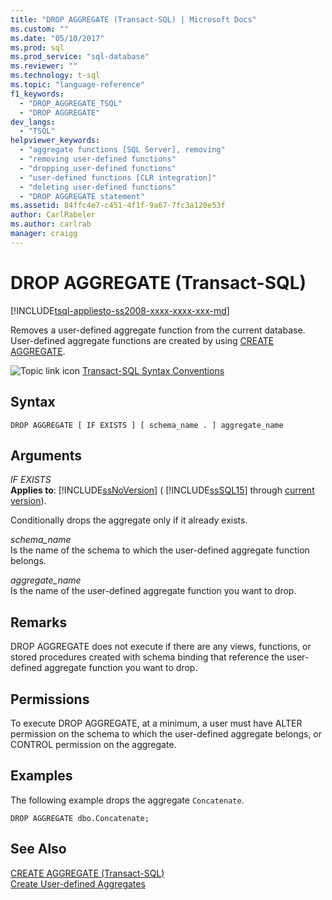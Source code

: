 ```yaml
---
title: "DROP AGGREGATE (Transact-SQL) | Microsoft Docs"
ms.custom: ""
ms.date: "05/10/2017"
ms.prod: sql
ms.prod_service: "sql-database"
ms.reviewer: ""
ms.technology: t-sql
ms.topic: "language-reference"
f1_keywords: 
  - "DROP_AGGREGATE_TSQL"
  - "DROP AGGREGATE"
dev_langs: 
  - "TSQL"
helpviewer_keywords: 
  - "aggregate functions [SQL Server], removing"
  - "removing user-defined functions"
  - "dropping user-defined functions"
  - "user-defined functions [CLR integration]"
  - "deleting user-defined functions"
  - "DROP AGGREGATE statement"
ms.assetid: 84ffc4e7-c451-4f1f-9a67-7fc3a120e53f
author: CarlRabeler
ms.author: carlrab
manager: craigg
---
```

# DROP AGGREGATE (Transact-SQL)
[!INCLUDE[tsql-appliesto-ss2008-xxxx-xxxx-xxx-md](../../includes/tsql-appliesto-ss2008-xxxx-xxxx-xxx-md.md)]

  Removes a user-defined aggregate function from the current database. User-defined aggregate functions are created by using [CREATE AGGREGATE](../../t-sql/statements/create-aggregate-transact-sql.md).  
  
 ![Topic link icon](../../database-engine/configure-windows/media/topic-link.gif "Topic link icon") [Transact-SQL Syntax Conventions](../../t-sql/language-elements/transact-sql-syntax-conventions-transact-sql.md)  
  
## Syntax  
  
```  
DROP AGGREGATE [ IF EXISTS ] [ schema_name . ] aggregate_name  
```  
  
## Arguments  
 *IF EXISTS*  
 **Applies to**: [!INCLUDE[ssNoVersion](../../includes/ssnoversion-md.md)] ( [!INCLUDE[ssSQL15](../../includes/sssql15-md.md)] through [current version](https://go.microsoft.com/fwlink/p/?LinkId=299658)).  
  
 Conditionally drops the aggregate only if it already exists.  
  
 *schema_name*  
 Is the name of the schema to which the user-defined aggregate function belongs.  
  
 *aggregate_name*  
 Is the name of the user-defined aggregate function you want to drop.  
  
## Remarks  
 DROP AGGREGATE does not execute if there are any views, functions, or stored procedures created with schema binding that reference the user-defined aggregate function you want to drop.  
  
## Permissions  
 To execute DROP AGGREGATE, at a minimum, a user must have ALTER permission on the schema to which the user-defined aggregate belongs, or CONTROL permission on the aggregate.  
  
## Examples  
 The following example drops the aggregate `Concatenate`.  
  
```  
DROP AGGREGATE dbo.Concatenate;  
```  
  
## See Also  
 [CREATE AGGREGATE &#40;Transact-SQL&#41;](../../t-sql/statements/create-aggregate-transact-sql.md)   
 [Create User-defined Aggregates](../../relational-databases/user-defined-functions/create-user-defined-aggregates.md)  
  
  
